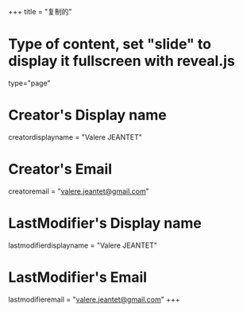 +++
title = "复制的"
# Type of content, set "slide" to display it fullscreen with reveal.js
type="page"

# Creator's Display name
creatordisplayname = "Valere JEANTET"
# Creator's Email
creatoremail = "valere.jeantet@gmail.com"
# LastModifier's Display name
lastmodifierdisplayname = "Valere JEANTET"
# LastModifier's Email
lastmodifieremail = "valere.jeantet@gmail.com"
+++
